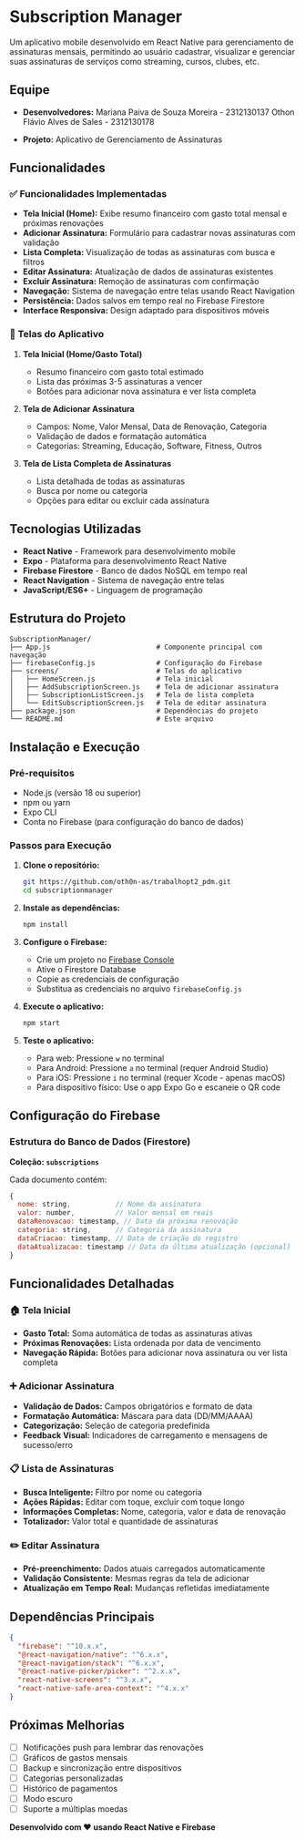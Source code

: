 # Subscription Manager

Um aplicativo mobile desenvolvido em React Native para gerenciamento de assinaturas mensais, permitindo ao usuário cadastrar, visualizar e gerenciar suas assinaturas de serviços como streaming, cursos, clubes, etc.

## Equipe

- **Desenvolvedores:** 
Mariana Paiva de Souza Moreira - 2312130137
Othon Flávio Alves de Sales - 2312130178

- **Projeto:** Aplicativo de Gerenciamento de Assinaturas

## Funcionalidades

### ✅ Funcionalidades Implementadas

- **Tela Inicial (Home):** Exibe resumo financeiro com gasto total mensal e próximas renovações
- **Adicionar Assinatura:** Formulário para cadastrar novas assinaturas com validação
- **Lista Completa:** Visualização de todas as assinaturas com busca e filtros
- **Editar Assinatura:** Atualização de dados de assinaturas existentes
- **Excluir Assinatura:** Remoção de assinaturas com confirmação
- **Navegação:** Sistema de navegação entre telas usando React Navigation
- **Persistência:** Dados salvos em tempo real no Firebase Firestore
- **Interface Responsiva:** Design adaptado para dispositivos móveis

### 📱 Telas do Aplicativo

1. **Tela Inicial (Home/Gasto Total)**
   - Resumo financeiro com gasto total estimado
   - Lista das próximas 3-5 assinaturas a vencer
   - Botões para adicionar nova assinatura e ver lista completa

2. **Tela de Adicionar Assinatura**
   - Campos: Nome, Valor Mensal, Data de Renovação, Categoria
   - Validação de dados e formatação automática
   - Categorias: Streaming, Educação, Software, Fitness, Outros

3. **Tela de Lista Completa de Assinaturas**
   - Lista detalhada de todas as assinaturas
   - Busca por nome ou categoria
   - Opções para editar ou excluir cada assinatura

## Tecnologias Utilizadas

- **React Native** - Framework para desenvolvimento mobile
- **Expo** - Plataforma para desenvolvimento React Native
- **Firebase Firestore** - Banco de dados NoSQL em tempo real
- **React Navigation** - Sistema de navegação entre telas
- **JavaScript/ES6+** - Linguagem de programação

## Estrutura do Projeto

```
SubscriptionManager/
├── App.js                          # Componente principal com navegação
├── firebaseConfig.js               # Configuração do Firebase
├── screens/                        # Telas do aplicativo
│   ├── HomeScreen.js               # Tela inicial
│   ├── AddSubscriptionScreen.js    # Tela de adicionar assinatura
│   ├── SubscriptionListScreen.js   # Tela de lista completa
│   └── EditSubscriptionScreen.js   # Tela de editar assinatura
├── package.json                    # Dependências do projeto
└── README.md                       # Este arquivo
```

## Instalação e Execução

### Pré-requisitos

- Node.js (versão 18 ou superior)
- npm ou yarn
- Expo CLI
- Conta no Firebase (para configuração do banco de dados)

### Passos para Execução

1. **Clone o repositório:**
   ```bash
   git https://github.com/oth0n-as/trabalhopt2_pdm.git
   cd subscriptionmanager
   ```

2. **Instale as dependências:**
   ```bash
   npm install
   ```

3. **Configure o Firebase:**
   - Crie um projeto no [Firebase Console](https://console.firebase.google.com/)
   - Ative o Firestore Database
   - Copie as credenciais de configuração
   - Substitua as credenciais no arquivo `firebaseConfig.js`

4. **Execute o aplicativo:**
   ```bash
   npm start
   ```

5. **Teste o aplicativo:**
   - Para web: Pressione `w` no terminal
   - Para Android: Pressione `a` no terminal (requer Android Studio)
   - Para iOS: Pressione `i` no terminal (requer Xcode - apenas macOS)
   - Para dispositivo físico: Use o app Expo Go e escaneie o QR code
     
## Configuração do Firebase

### Estrutura do Banco de Dados (Firestore)

**Coleção: `subscriptions`**

Cada documento contém:
```javascript
{
  nome: string,           // Nome da assinatura
  valor: number,          // Valor mensal em reais
  dataRenovacao: timestamp, // Data da próxima renovação
  categoria: string,      // Categoria da assinatura
  dataCriacao: timestamp, // Data de criação do registro
  dataAtualizacao: timestamp // Data da última atualização (opcional)
}
```

## Funcionalidades Detalhadas

### 🏠 Tela Inicial
- **Gasto Total:** Soma automática de todas as assinaturas ativas
- **Próximas Renovações:** Lista ordenada por data de vencimento
- **Navegação Rápida:** Botões para adicionar nova assinatura ou ver lista completa

### ➕ Adicionar Assinatura
- **Validação de Dados:** Campos obrigatórios e formato de data
- **Formatação Automática:** Máscara para data (DD/MM/AAAA)
- **Categorização:** Seleção de categoria predefinida
- **Feedback Visual:** Indicadores de carregamento e mensagens de sucesso/erro

### 📋 Lista de Assinaturas
- **Busca Inteligente:** Filtro por nome ou categoria
- **Ações Rápidas:** Editar com toque, excluir com toque longo
- **Informações Completas:** Nome, categoria, valor e data de renovação
- **Totalizador:** Valor total e quantidade de assinaturas

### ✏️ Editar Assinatura
- **Pré-preenchimento:** Dados atuais carregados automaticamente
- **Validação Consistente:** Mesmas regras da tela de adicionar
- **Atualização em Tempo Real:** Mudanças refletidas imediatamente

## Dependências Principais

```json
{
  "firebase": "^10.x.x",
  "@react-navigation/native": "^6.x.x",
  "@react-navigation/stack": "^6.x.x",
  "@react-native-picker/picker": "^2.x.x",
  "react-native-screens": "^3.x.x",
  "react-native-safe-area-context": "^4.x.x"
}
```

## Próximas Melhorias

- [ ] Notificações push para lembrar das renovações
- [ ] Gráficos de gastos mensais
- [ ] Backup e sincronização entre dispositivos
- [ ] Categorias personalizadas
- [ ] Histórico de pagamentos
- [ ] Modo escuro
- [ ] Suporte a múltiplas moedas

**Desenvolvido com ❤️ usando React Native e Firebase**

